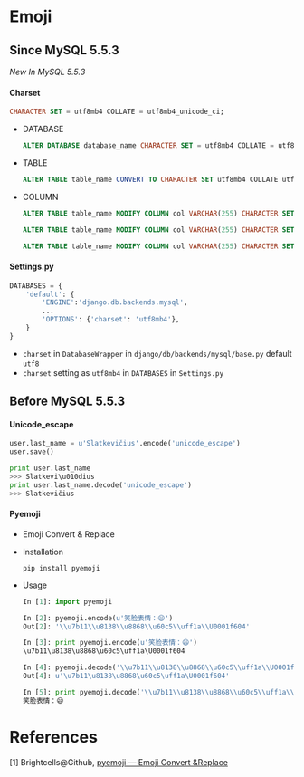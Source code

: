 # Emoji

## Since MySQL 5.5.3

_New In MySQL 5.5.3_

#### Charset

```sql
CHARACTER SET = utf8mb4 COLLATE = utf8mb4_unicode_ci;
```

* DATABASE

  ```sql
  ALTER DATABASE database_name CHARACTER SET = utf8mb4 COLLATE = utf8mb4_unicode_ci;
  ```

* TABLE

  ```sql
  ALTER TABLE table_name CONVERT TO CHARACTER SET utf8mb4 COLLATE utf8mb4_unicode_ci;
  ```

* COLUMN

  ```sql
  ALTER TABLE table_name MODIFY COLUMN col VARCHAR(255) CHARACTER SET utf8mb4 COLLATE utf8mb4_general_ci;

  ALTER TABLE table_name MODIFY COLUMN col VARCHAR(255) CHARACTER SET utf8mb4 COLLATE utf8mb4_general_ci NOT NULL;

  ALTER TABLE table_name MODIFY COLUMN col VARCHAR(255) CHARACTER SET utf8mb4 COLLATE utf8mb4_general_ci DEFAULT NULL;
  ```


#### Settings.py

```python
DATABASES = {
    'default': {
        'ENGINE':'django.db.backends.mysql',
        ...
        'OPTIONS': {'charset': 'utf8mb4'},
    }
}
```

* ``charset`` in ``DatabaseWrapper`` in ``django/db/backends/mysql/base.py`` default ``utf8``
* ``charset`` setting as ``utf8mb4``  in ``DATABASES`` in ``Settings.py``

##  Before MySQL 5.5.3

#### Unicode_escape

```python
user.last_name = u'Slatkevičius'.encode('unicode_escape')
user.save()

print user.last_name
>>> Slatkevi\u010dius
print user.last_name.decode('unicode_escape')
>>> Slatkevičius
```

#### Pyemoji

* Emoji Convert & Replace

* Installation

  ```shell
  pip install pyemoji
  ```

* Usage

  ```python
  In [1]: import pyemoji

  In [2]: pyemoji.encode(u'笑脸表情：😄')
  Out[2]: '\\u7b11\\u8138\\u8868\\u60c5\\uff1a\\U0001f604'

  In [3]: print pyemoji.encode(u'笑脸表情：😄')
  \u7b11\u8138\u8868\u60c5\uff1a\U0001f604

  In [4]: pyemoji.decode('\\u7b11\\u8138\\u8868\\u60c5\\uff1a\\U0001f604')
  Out[4]: u'\u7b11\u8138\u8868\u60c5\uff1a\U0001f604'

  In [5]: print pyemoji.decode('\\u7b11\\u8138\\u8868\\u60c5\\uff1a\\U0001f604')
  笑脸表情：😄
  ```

# References

[1] Brightcells@Github, [pyemoji — Emoji Convert &Replace](https://github.com/Brightcells/pyemoji)